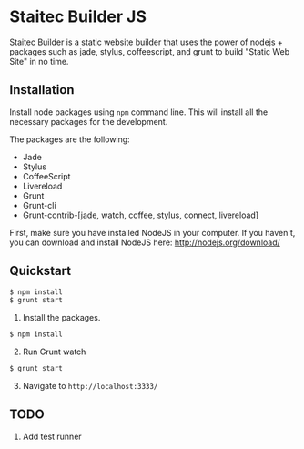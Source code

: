 # Staitec Builder JS

Staitec Builder is a static website builder that uses the power of nodejs + packages such as jade, stylus, coffeescript, and grunt to build "Static Web Site" in no time.

## Installation

Install node packages using `npm` command line. This will install all the necessary packages for the development.

The packages are the following:
* Jade
* Stylus
* CoffeeScript
* Livereload
* Grunt
* Grunt-cli
* Grunt-contrib-[jade, watch, coffee, stylus, connect, livereload]

First, make sure you have installed NodeJS in your computer. If you haven't, you can download and install NodeJS here: http://nodejs.org/download/


## Quickstart

```bash
$ npm install
$ grunt start
```

1. Install the packages.
```bash
$ npm install
```

2. Run Grunt watch
```bash
$ grunt start
```

3. Navigate to `http://localhost:3333/`


## TODO

1. Add test runner
